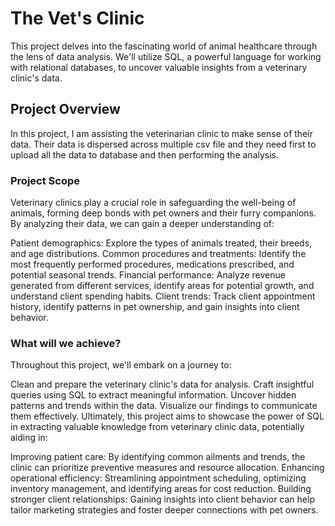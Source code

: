 # The Vet's Clinic
This project delves into the fascinating world of animal healthcare through the lens of data analysis. We'll utilize SQL, a powerful language for working with relational databases, to uncover valuable insights from a veterinary clinic's data.

## Project Overview
In this project, I am assisting the veterinarian clinic to make sense of their data. Their data is dispersed across multiple csv file and they need first to upload all the data to database and then performing the analysis.

### Project Scope
Veterinary clinics play a crucial role in safeguarding the well-being of animals, forming deep bonds with pet owners and their furry companions. By analyzing their data, we can gain a deeper understanding of:

Patient demographics: Explore the types of animals treated, their breeds, and age distributions.
Common procedures and treatments: Identify the most frequently performed procedures, medications prescribed, and potential seasonal trends.
Financial performance: Analyze revenue generated from different services, identify areas for potential growth, and understand client spending habits.
Client trends: Track client appointment history, identify patterns in pet ownership, and gain insights into client behavior.

### What will we achieve?
Throughout this project, we'll embark on a journey to:

Clean and prepare the veterinary clinic's data for analysis.
Craft insightful queries using SQL to extract meaningful information.
Uncover hidden patterns and trends within the data.
Visualize our findings to communicate them effectively.
Ultimately, this project aims to showcase the power of SQL in extracting valuable knowledge from veterinary clinic data, potentially aiding in:

Improving patient care: By identifying common ailments and trends, the clinic can prioritize preventive measures and resource allocation.
Enhancing operational efficiency: Streamlining appointment scheduling, optimizing inventory management, and identifying areas for cost reduction.
Building stronger client relationships: Gaining insights into client behavior can help tailor marketing strategies and foster deeper connections with pet owners.
